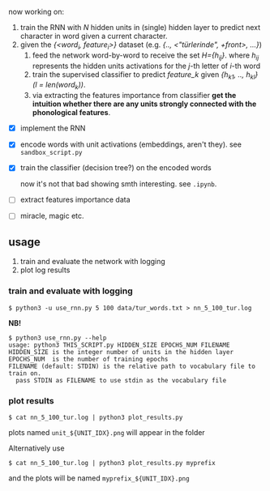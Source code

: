 now working on:
1. train the RNN with _N_ hidden units in (single) hidden layer to predict next character in word given a current character.
1. given the _{<word<sub>i</sub>, feature<sub>i</sub>>}_ dataset (e.g. _{.., <"türlerinde", +front>, ...}_)
   1. feed the network word-by-word to receive the set _H={h<sub>ij</sub>}_. 
   where _h<sub>ij</sub>_ represents the hidden units activations for the _j_-th letter of _i_-th word
   1. train the supervised classifier to predict _feature_k_ given _{h<sub>k1</sub>, .., h<sub>kl</sub>} 
   (l = len(word<sub>k</sub>))_.
   1. via extracting the features importance from classifier **get the intuition 
   whether there are any units strongly connected with the phonological features**.


- [x] implement the RNN
- [X] encode words with unit activations (embeddings, aren't they). see `sandbox_script.py`
- [X] train the classifier (decision tree?) on the encoded words
  
  now it's not that bad showing smth interesting. see `.ipynb`.
- [ ] extract features importance data
- [ ] miracle, magic etc.


## usage
1. train and evaluate the network with logging
2. plot log results

### train and evaluate with logging
```
$ python3 -u use_rnn.py 5 100 data/tur_words.txt > nn_5_100_tur.log
```

**NB!**

```
$ python3 use_rnn.py --help
usage: python3 THIS_SCRIPT.py HIDDEN_SIZE EPOCHS_NUM FILENAME
HIDDEN_SIZE is the integer number of units in the hidden layer
EPOCHS_NUM  is the number of training epochs
FILENAME (default: STDIN) is the relative path to vocabulary file to train on.
  pass STDIN as FILENAME to use stdin as the vocabulary file

```

### plot results
```
$ cat nn_5_100_tur.log | python3 plot_results.py
```
plots named `unit_${UNIT_IDX}.png` will appear in the folder

Alternatively use 

```
$ cat nn_5_100_tur.log | python3 plot_results.py myprefix
```

and the plots will be named `myprefix_${UNIT_IDX}.png` 

